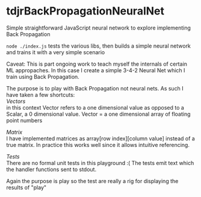 # tdjrBackPropagationNeuralNet
Simple straightforward JavaScript neural network to explore implementing Back Propagation

`node ./index.js` tests the various libs, then builds a simple neural network and trains it with a very simple scenario

Caveat:
This is part ongoing work to teach myself the internals of certain ML appropaches.
In this case I create a simple 3-4-2 Neural Net which I train using Back Propagation. 

The purpose is to play with Back Propagation not neural nets. 
As such I have taken a few shortcuts:  
*Vectors*  
in this context Vector refers to a one dimensional value as opposed to a Scalar, a 0 dimensional value.
Vector = a one dimensional array of floating point numbers
  
*Matrix*  
I have implemented matrices as array[row index][column value] instead of a true matrix.
In practice this works well since it allows intuitive referencing.  
  
*Tests*  
There are no formal unit tests in this playground :( The tests emit text which the handler functions sent to stdout.  

Again the purpose is play so the test are really a rig for displaying the results of "play"
